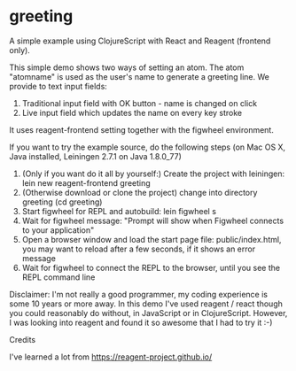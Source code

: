 # greeting
A simple example using ClojureScript with React and Reagent (frontend only). 

This simple demo shows two ways of setting an atom. The atom "atomname" is used as the user's name to generate a greeting line. We provide to text input fields: 

1. Traditional input field with OK button - name is changed on click
2. Live input field which updates the name on every key stroke

It uses reagent-frontend setting together with the figwheel environment. 

If you want to try the example source, do the following steps (on Mac OS X, Java installed, Leiningen 2.7.1 on Java 1.8.0_77)

1. (Only if you want do it all by yourself:) Create the project with leiningen: lein new reagent-frontend greeting
2. (Otherwise download or clone the project) change into directory greeting (cd greeting)
3. Start figwheel for REPL and autobuild: lein figwheel s
4. Wait for figwheel message: "Prompt will show when Figwheel connects to your application"
5. Open a browser window and load the start page file: public/index.html, you may want to reload after a few seconds, if it shows an error message
6. Wait for figwheel to connect the REPL to the browser, until you see the REPL command line

Disclaimer: I'm not really a good programmer, my coding experience is some 10 years or more away. In this demo I've used reagent / react though you could reasonably do without, in JavaScript or in ClojureScript. However, I was looking into reagent and found it so awesome that I had to try it :-) 


Credits

I've learned a lot from https://reagent-project.github.io/
